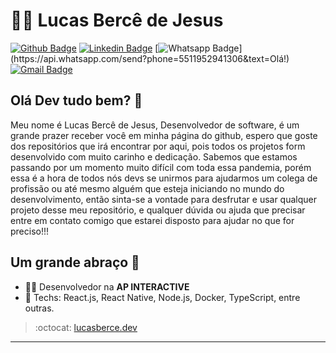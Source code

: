 # :man_technologist: Lucas Bercê de Jesus

[![Github Badge](https://img.shields.io/badge/-Github-000?style=flat-square&logo=Github&logoColor=white&link=https://github.com/LucasBerce71)](https://github.com/LucasBerce71)
[![Linkedin Badge](https://img.shields.io/badge/-LinkedIn-blue?style=flat-square&logo=Linkedin&logoColor=white&link=https://www.linkedin.com/in/lucas-berc%C3%AA-de-jesus-bb228416a/)](https://www.linkedin.com/in/lucas-berc%C3%AA-de-jesus-bb228416a/)
[![Whatsapp Badge](https://img.shields.io/badge/-Whatsapp-4CA143?style=flat-square&labelColor=4CA143&logo=whatsapp&logoColor=white&link=https://api.whatsapp.com/send?phone=5511952941306&text=Olá!)](https://api.whatsapp.com/send?phone=5511952941306&text=Olá!)
[![Gmail Badge](https://img.shields.io/badge/-Gmail-c14438?style=flat-square&logo=Gmail&logoColor=white&link=mailto:lucasberce71@gmail.com)](mailto:lucasgdbittencourt@gmail.com)

## Olá Dev tudo bem? 👋

Meu nome é Lucas Bercê de Jesus, Desenvolvedor de software, é um grande prazer receber você em minha página do github, espero que goste dos repositórios que irá encontrar
por aqui, pois todos os projetos form desenvolvido com muito carinho e dedicação. Sabemos que estamos passando por um momento muito difícil com toda essa pandemia, porém
essa é a hora de todos nós devs se unirmos para ajudarmos um colega de profissão ou até mesmo alguém que esteja iniciando no mundo do desenvolvimento, então sinta-se a 
vontade para desfrutar e usar qualquer projeto desse meu repositório, e qualquer dúvida ou ajuda que precisar entre em contato comigo que estarei disposto para ajudar no
que for preciso!!!

## Um grande abraço 👋

- :office_worker: Desenvolvedor na **AP INTERACTIVE**
- :blue_heart: Techs: React.js, React Native, Node.js, Docker, TypeScript, entre outras.

> :octocat: [lucasberce.dev](https://aldeiacast.000webhostapp.com/Portif%C3%B3lio%20Lucas%20Berc%C3%AA/Portifolio/Portifolio/index.html)

---
